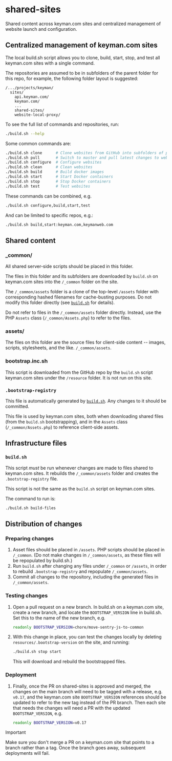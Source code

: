 # shared-sites

Shared content across keyman.com sites and centralized management of website
launch and configuration.

## Centralized management of keyman.com sites

The local build.sh script allows you to clone, build, start, stop, and test
all keyman.com sites with a single command.

The repositories are assumed to be in subfolders of the parent folder for
this repo, for example, the following folder layout is suggested:

```
/.../projects/keyman/
  sites/
    api.keyman.com/
    keyman.com/
    ...
    shared-sites/
    website-local-proxy/
```

To see the full list of commands and repositories, run:

```sh
./build.sh --help
```

Some common commands are:

```sh
./build.sh clone      # Clone websites from GitHub into subfolders of parent folder
./build.sh pull       # Switch to master and pull latest changes to websites, DELETES MERGED BRANCHES
./build.sh configure  # Configure websites
./build.sh clean      # Clean websites
./build.sh build      # Build docker images
./build.sh start      # Start Docker containers
./build.sh stop       # Stop Docker containers
./build.sh test       # Test websites
```

These commands can be combined, e.g.

```sh
./build.sh configure,build,start,test
```

And can be limited to specific repos, e.g.:

```sh
./build.sh build,start:keyman.com,keymanweb.com
```

## Shared content

### _common/

All shared server-side scripts should be placed in this folder.

The files in this folder and its subfolders are downloaded by `build.sh` on
keyman.com sites into the `/_common` folder on the site.

The `/_common/assets` folder is a clone of the top-level `/assets` folder with
corresponding hashed filenames for cache-busting purposes. Do not modify this
folder directly (see [`build.sh`](#buildsh) for details).

Do not refer to files in the `/_common/assets` folder directly. Instead, use the
PHP `Assets` class (`/_common/Assets.php`) to refer to the files.

### assets/

The files on this folder are the source files for client-side content -- images,
scripts, stylesheets, and the like. `/_common/assets`.

### bootstrap.inc.sh

This script is downloaded from the GitHub repo by the `build.sh` script
keyman.com sites under the `/resource` folder. It is not run on this site.

### `.bootstrap-registry`

This file is automatically generated by [`build.sh`](#buildsh). Any changes to
it should be committed.

This file is used by keyman.com sites, both when downloading shared files (from
the `build.sh` bootstrapping), and in the `Assets` class (`/_common/Assets.php`)
to reference client-side assets.

## Infrastructure files

### `build.sh`

This script _must_ be run whenever changes are made to files shared to
keyman.com sites. It rebuilds the `/_common/assets` folder and creates the
`.bootstrap-registry` file.

This script is not the same as the `build.sh` script on keyman.com sites.

The command to run is:

```sh
./build.sh build-files
```

## Distribution of changes

### Preparing changes

1. Asset files should be placed in `/assets`. PHP scripts should be placed in
   `/_common`. (Do not make changes in `/_common/assets`, as these files will be
   repopulated by build.sh.)
2. Run `build.sh` after changing any files under `/_common` or `/assets`, in
   order to rebuild `.bootstrap-registry` and repopulate `/_common/assets`.
3. Commit all changes to the repository, including the generated files in
   `/_common/assets`.

### Testing changes

1. Open a pull request on a new branch. In build.sh on a keyman.com site, create
   a new branch, and locate the `BOOTSTRAP_VERSION` line in build.sh. Set this
   to the name of the new branch, e.g.

   ```sh
   readonly BOOTSTRAP_VERSION=chore/move-sentry-js-to-common
   ```

2. With this change in place, you can test the changes locally by deleting
   `resources/.bootstrap-version` on the site, and running:

   ```sh
   ./build.sh stop start
   ```

   This will download and rebuild the bootstrapped files.

### Deployment

1. Finally, once the PR on shared-sites is approved and merged, the changes on
   the main branch will need to be tagged with a release, e.g. `v0.17`, and the
   keyman.com site `BOOTSTRAP_VERSION` references should be updated to refer to
   the new tag instead of the PR branch. Then each site that needs the changes
   will need a PR with the updated `BOOTSTRAP_VERSION`, e.g.

   ```sh
   readonly BOOTSTRAP_VERSION=v0.17
   ```

> [!IMPORTANT]
> Make sure you don't merge a PR on a keyman.com site that points
> to a branch rather than a tag. Once the branch goes away, subsequent
> deployments will fail.
